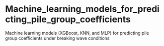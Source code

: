 # Machine_learning_models_for_predicting_pile_group_coefficients
Machine learning models (XGBoost, KNN, and MLP) for predicting pile group coefficients under breaking wave conditions
